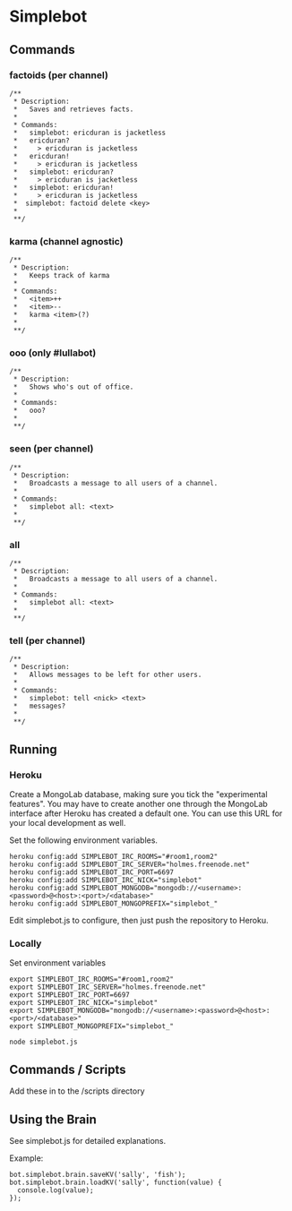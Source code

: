 # Simplebot

## Commands
### factoids (per channel)
```
/**
 * Description:
 *   Saves and retrieves facts.
 *
 * Commands:
 *   simplebot: ericduran is jacketless
 *   ericduran?
 *     > ericduran is jacketless
 *   ericduran!
 *     > ericduran is jacketless
 *   simplebot: ericduran?
 *     > ericduran is jacketless
 *   simplebot: ericduran!
 *     > ericduran is jacketless
 *  simplebot: factoid delete <key>
 *
 **/
```
### karma (channel agnostic)
```
/**
 * Description:
 *   Keeps track of karma
 *
 * Commands:
 *   <item>++
 *   <item>--
 *   karma <item>(?)
 *
 **/
```
### ooo (only #lullabot)
```
/** 
 * Description:
 *   Shows who's out of office.
 *
 * Commands:
 *   ooo?
 *
 **/ 
 ```
### seen (per channel)
```
/** 
 * Description:
 *   Broadcasts a message to all users of a channel.
 *
 * Commands:
 *   simplebot all: <text>
 *
 **/ 
```
### all
```
/** 
 * Description:
 *   Broadcasts a message to all users of a channel.
 *
 * Commands:
 *   simplebot all: <text>
 *
 **/ 
```
### tell (per channel)
```
/** 
 * Description:
 *   Allows messages to be left for other users.
 *
 * Commands:
 *   simplebot: tell <nick> <text>
 *   messages?
 *
 **/ 
```

## Running
### Heroku
Create a MongoLab database, making sure you tick the "experimental features". You may have to create another one through the MongoLab interface after Heroku has created a default one. You can use this URL for your local development as well.

Set the following environment variables.
```
heroku config:add SIMPLEBOT_IRC_ROOMS="#room1,room2"
heroku config:add SIMPLEBOT_IRC_SERVER="holmes.freenode.net"
heroku config:add SIMPLEBOT_IRC_PORT=6697
heroku config:add SIMPLEBOT_IRC_NICK="simplebot"
heroku config:add SIMPLEBOT_MONGODB="mongodb://<username>:<password>@<host>:<port>/<database>"
heroku config:add SIMPLEBOT_MONGOPREFIX="simplebot_"
```

Edit simplebot.js to configure, then just push the repository to Heroku.

### Locally
Set environment variables

```
export SIMPLEBOT_IRC_ROOMS="#room1,room2"
export SIMPLEBOT_IRC_SERVER="holmes.freenode.net"
export SIMPLEBOT_IRC_PORT=6697
export SIMPLEBOT_IRC_NICK="simplebot"
export SIMPLEBOT_MONGODB="mongodb://<username>:<password>@<host>:<port>/<database>"
export SIMPLEBOT_MONGOPREFIX="simplebot_"
```

```
node simplebot.js
```

## Commands / Scripts
Add these in to the /scripts directory

## Using the Brain
See simplebot.js for detailed explanations.


Example:

```
bot.simplebot.brain.saveKV('sally', 'fish');
bot.simplebot.brain.loadKV('sally', function(value) {
  console.log(value);
});
```